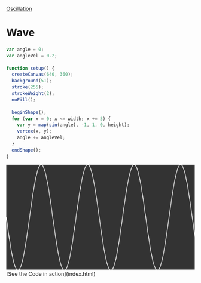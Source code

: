 [Oscillation](./)

# Wave

```js
var angle = 0;
var angleVel = 0.2;

function setup() {
  createCanvas(640, 360);
  background(51);
  stroke(255);
  strokeWeight(2);
  noFill();

  beginShape();
  for (var x = 0; x <= width; x += 5) {
    var y = map(sin(angle), -1, 1, 0, height);
    vertex(x, y);
    angle += angleVel;
  }
  endShape();
}

```

<img src ="img/wave.png"/>
[See the Code in action](index.html)
